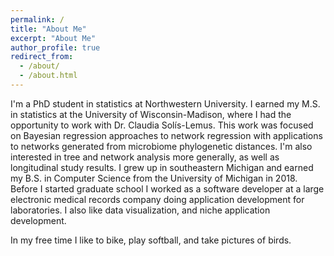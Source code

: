 ```yaml
---
permalink: /
title: "About Me"
excerpt: "About Me"
author_profile: true
redirect_from: 
  - /about/
  - /about.html
---
```


I'm a PhD student in statistics at Northwestern University. I earned my M.S. in statistics at the University of Wisconsin-Madison, where I had the opportunity to work with Dr. Claudia Solís-Lemus. This work was focused on Bayesian regression approaches to network regression with applications to networks generated from microbiome phylogenetic distances. I'm also interested in tree and network analysis more generally, as well as longitudinal study results. 
I grew up in southeastern Michigan and earned my B.S. in Computer Science from the University of Michigan in 2018. Before I started graduate school I worked as a software developer at a large electronic medical records company doing application development for laboratories. I also like data visualization, and niche application development. 

In my free time I like to bike, play softball, and take pictures of birds.